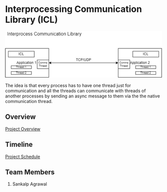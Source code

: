 # Interprocessing Communication Library (ICL)
![FLOW](lib.jpg)

The idea is that every process has to have one thread just for communication and all the threads can communicate with threads of another processes by sending an async message to them via the the native communication thread.   
## Overview
[Project Overview](https://github.com/cu-ecen-aeld/final-project-sankalp123321/wiki/Project-Overview)  

## Timeline
[Project Schedule](https://github.com/cu-ecen-aeld/final-project-sankalp123321/wiki/Final-Project-Assignment-Schedule-Page-Template)  

## Team Members
1. Sankalp Agrawal
